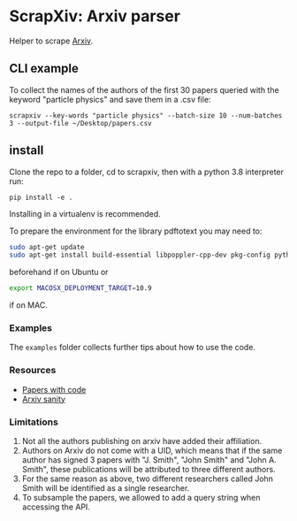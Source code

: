 # ScrapXiv: Arxiv parser

Helper to scrape [Arxiv](arxiv.org).

## CLI example

To collect the names of the authors of the first 30 papers queried with the keyword "particle physics" and save them in a .csv file:
```
scrapxiv --key-words "particle physics" --batch-size 10 --num-batches 3 --output-file ~/Desktop/papers.csv
```

## install

Clone the repo to a folder, cd to scrapxiv, then with a python 3.8 interpreter run:
```
pip install -e .
```
Installing in a virtualenv is recommended.

To prepare the environment for the library pdftotext you may need to:
```bash
sudo apt-get update
sudo apt-get install build-essential libpoppler-cpp-dev pkg-config python-dev
```
beforehand if on Ubuntu or
```bash
export MACOSX_DEPLOYMENT_TARGET=10.9
```
if on MAC.

### Examples

The `examples` folder collects further tips about how to use the code.

### Resources

+ [Papers with code](https://medium.com/paperswithcode/a-home-for-results-in-ml-e25681c598dc)
+ [Arxiv sanity](http://www.arxiv-sanity.com/)


### Limitations
1. Not all the authors publishing on arxiv have added their affiliation.
2. Authors on Arxiv do not come with a UID, which means that if the same author has signed 3 papers with "J. Smith", "John Smith" and "John A. Smith", these publications will be attributed to three different authors.
3. For the same reason as above, two different researchers called John Smith will be identified as a single researcher.
4. To subsample the papers, we allowed to add a query string when accessing the API.